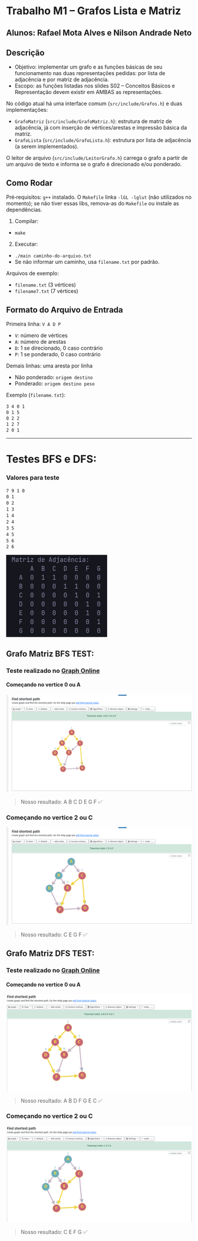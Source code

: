 # Trabalho M1 – Grafos Lista e Matriz

## Alunos: Rafael Mota Alves e Nilson Andrade Neto

## Descrição
- Objetivo: implementar um grafo e as funções básicas de seu funcionamento nas duas representações pedidas: por lista de adjacência e por matriz de adjacência.
- Escopo: as funções listadas nos slides S02 – Conceitos Básicos e Representação devem existir em AMBAS as representações.

No código atual há uma interface comum (`src/include/Grafos.h`) e duas implementações:
- `GrafoMatriz` (`src/include/GrafoMatriz.h`): estrutura de matriz de adjacência, já com inserção de vértices/arestas e impressão básica da matriz.
- `GrafoLista` (`src/include/GrafoLista.h`): estrutura por lista de adjacência (a serem implementados).

O leitor de arquivo (`src/include/LeitorGrafo.h`) carrega o grafo a partir de um arquivo de texto e informa se o grafo é direcionado e/ou ponderado.

## Como Rodar
Pré‑requisitos: `g++` instalado. O `Makefile` linka `-lGL -lglut` (não utilizados no momento); se não tiver essas libs, remova-as do `Makefile` ou instale as dependências.

1) Compilar:
- `make`

2) Executar:
- `./main caminho-do-arquivo.txt`
- Se não informar um caminho, usa `filename.txt` por padrão.

Arquivos de exemplo:
- `filename.txt` (3 vértices)
- `filename7.txt` (7 vértices)

## Formato do Arquivo de Entrada
Primeira linha: `V A D P`
- `V`: número de vértices
- `A`: número de arestas
- `D`: 1 se direcionado, 0 caso contrário
- `P`: 1 se ponderado, 0 caso contrário

Demais linhas: uma aresta por linha
- Não ponderado: `origem destino`
- Ponderado: `origem destino peso`

Exemplo (`filename.txt`):
```
3 4 0 1
0 1 5
0 2 2
1 2 7
2 0 1
```

---
# Testes BFS e DFS:

### Valores para teste 

```txt
7 9 1 0
0 1
0 2
1 3
1 4
2 4
3 5
4 5
5 6
2 6
```
![alt text](.github/images/image-2.png)

## Grafo Matriz BFS TEST: 

### Teste realizado no [Graph Online](https://graphonline.top/)

#### Começando no vertice 0 ou A
![alt text](.github/images/image.png)
> Nosso resultado: A B C D E G F ✅

### Começando no vertice 2 ou C
![alt text](.github/images/image-1.png)
> Nosso resultado: C E G F ✅

## Grafo Matriz DFS TEST: 

### Teste realizado no [Graph Online](https://graphonline.top/)

#### Começando no vertice 0 ou A
![alt text](.github/images/image-3.png)
> Nosso resultado: A B D F G E C ✅

### Começando no vertice 2 ou C
![alt text](.github/images/image-4.png)
> Nosso resultado: C E F G ✅
